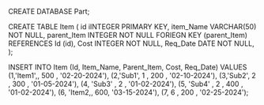 CREATE DATABASE Part;

CREATE TABLE Item (
id iINTEGER PRIMARY KEY,
item_Name VARCHAR(50) NOT NULL,
parent_Item INTEGER NOT NULL 
FORIEGN KEY (parent_Item) REFERENCES Id (id),
Cost INTEGER NOT NULL,
Req_Date DATE NOT NULL,
);

INSERT INTO Item (Id, Item_Name, Parent_Item, Cost, Req_Date)
VALUES (1,'Item1',, 500 , '02-20-2024'),
       (2,'Sub1', 1 , 200 , '02-10-2024'),
	   (3,'Sub2', 2 , 300 , '01-05-2024'),
	   (4, 'Sub3' , 2 , '01-02-2024'),
	   (5, 'Sub4' , 2 , 400 , '01-02-2024'),
	   (6, 'Item2,, 600, '03-15-2024'),
	   (7, 6 , 200 , '02-25-2024');
	  
